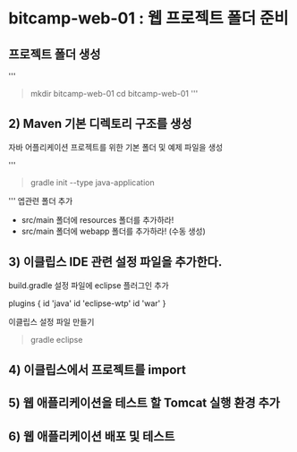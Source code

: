 # bitcamp-web-01 : 웹 프로젝트 폴더 준비

## 프로젝트 폴더 생성

'''
>mkdir bitcamp-web-01
> cd bitcamp-web-01
'''

## 2) Maven 기본 디렉토리 구조를 생성 
자바 어플리케이션 프로젝트를 위한 기본 폴더 및 예제 파일을 생성

'''
>gradle init --type java-application

'''
엡관련 폴더 추가

- src/main 폴더에 resources 폴더를 추가하라! 
- src/main 폴더에 webapp 폴더를 추가하라! 
(수동 생성)

## 3) 이클립스 IDE 관련 설정 파일을 추가한다.

build.gradle 설정 파일에 eclipse 플러그인 추가

plugins {
    id 'java'
    id 'eclipse-wtp'
    id 'war'
}

이클립스 설정 파일 만들기
> gradle eclipse

## 4) 이클립스에서 프로젝트를 import

## 5) 웹 애플리케이션을 테스트 할 Tomcat 실행 환경 추가

## 6) 웹 애플리케이션 배포 및 테스트